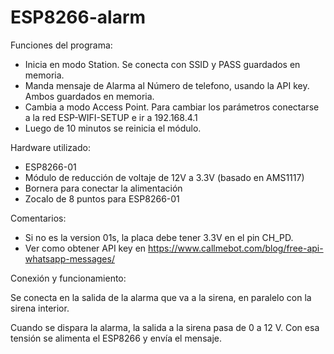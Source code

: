 # ESP8266-alarm

Funciones del programa:
+ Inicia en modo Station. Se conecta con SSID y PASS guardados en memoria.
+ Manda mensaje de Alarma al Número de telefono, usando la API key. Ambos guardados en memoria.
+ Cambia a modo Access Point. Para cambiar los parámetros conectarse a la red ESP-WIFI-SETUP e ir a 192.168.4.1
+ Luego de 10 minutos se reinicia el módulo.

Hardware utilizado:
+ ESP8266-01 
+ Módulo de reducción de voltaje de 12V a 3.3V (basado en AMS1117)
+ Bornera para conectar la alimentación
+ Zocalo de 8 puntos para ESP8266-01

Comentarios: 
+ Si no es la version 01s, la placa debe tener 3.3V en el pin CH_PD.
+ Ver como obtener API key en https://www.callmebot.com/blog/free-api-whatsapp-messages/

Conexión y funcionamiento:

Se conecta en la salida de la alarma que va a la sirena, en paralelo con la sirena interior.

Cuando se dispara la alarma, la salida a la sirena pasa de 0 a 12 V. Con esa tensión se alimenta el ESP8266 y envía el mensaje.